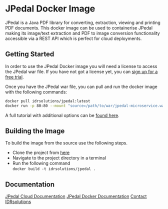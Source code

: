 # JPedal Docker Image #

JPedal is a Java PDF library for converting, extraction, viewing and printing PDF documents. This docker image can be used to containerise JPedal making its image/text extraction and PDF to image conversion functionality accessible via a REST API which is perfect for cloud deployments.

## Getting Started ##

In order to use the JPedal Docker image you will need a license to access the JPedal war file. If you have not got a license yet, you can [sign up for a free trial](https://www.idrsolutions.com/jpedal/trial-download).

Once you have the JPedal war file, you can pull and run the docker image with the following commands:
```bash
docker pull idrsolutions/jpedal:latest
docker run -p 80:80 --mount "source=/path/to/war/jpedal-microservice.war,target=/usr/local/tomcat/webapps/ROOT.war,type=bind" idrsolutions/jpedal
```
A full tutorial with additional options can be [found here](https://support.idrsolutions.com/jpedal/tutorials/cloud/docker/deploy-jpedal-on-docker).

## Building the Image ##

To build the image from the source use the following steps.

- Clone the project from [here](https://github.com/idrsolutions/jpedal-docker)
- Navigate to the project directory in a terminal
- Run the following command  
  ```docker build -t idrsolutions/jpedal .```

## Documentation ## 

[JPedal Cloud Documentation](https://support.idrsolutions.com/jpedal/tutorials/cloud/)
[JPedal Docker Documentation](https://support.idrsolutions.com/jpedal/tutorials/cloud/docker)
[Contact IDRsolutions](https://www.idrsolutions.com/contact-us)
